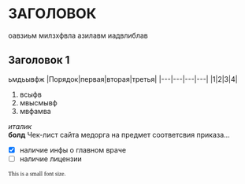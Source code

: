 # ЗАГОЛОВОК  
оавзиьм милзхфвла азилавм иадвлиблав 
## Заголовок 1
ьмдьывфж
|Порядок|первая|вторая|третья|
|---|---|---|---|
|1|2|3|4|


1. всыфв
2. мвысмывф
3. мвфамва

 *италик*  
 **болд**
 Чек-лист сайта медорга на предмет соответсвия приказа... 
- [x] наличие инфы о главном враче
- [ ] наличие лицензии

<span style="font-family:Times New Roman; font-size: 12px;">This is a small font size.</span>
